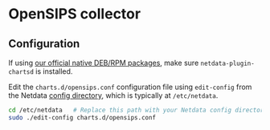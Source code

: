 <!--
title: "OpenSIPS monitoring with Netdata"
custom_edit_url: "https://github.com/netdata/netdata/edit/master/collectors/charts.d.plugin/opensips/README.md"
sidebar_label: "OpenSIPS"
learn_status: "Published"
learn_topic_type: "References"
learn_rel_path: "Integrations/Monitor/Networking"
-->

# OpenSIPS collector

## Configuration

If using [our official native DEB/RPM packages](https://github.com/netdata/netdata/blob/master/packaging/installer/methods/packages.md), make sure `netdata-plugin-chartsd` is installed.

Edit the `charts.d/opensips.conf` configuration file using `edit-config` from the Netdata [config
directory](https://github.com/netdata/netdata/blob/master/docs/configure/nodes.md), which is typically at `/etc/netdata`.

```bash
cd /etc/netdata   # Replace this path with your Netdata config directory, if different
sudo ./edit-config charts.d/opensips.conf
```


